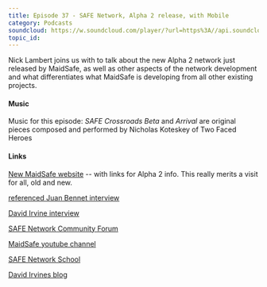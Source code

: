 ```yaml
---
title: Episode 37 - SAFE Network, Alpha 2 release, with Mobile
category: Podcasts
soundcloud: https://w.soundcloud.com/player/?url=https%3A//api.soundcloud.com/tracks/344215593
topic_id: 
---
```


Nick Lambert joins us with to talk about the new Alpha 2 network just released by MaidSafe, as well as other aspects of the network development and what differentiates what MaidSafe is developing from all other existing projects.

#### Music

Music for this episode: *SAFE Crossroads Beta* and *Arrival* are original pieces composed and performed by Nicholas Koteskey of Two Faced Heroes

#### Links

[New MaidSafe website](https://maidsafe.net) -- with links for Alpha 2 info. This really merits a visit for all, old and new.

[referenced Juan Bennet interview](https://www.youtube.com/watch?v=iUVLuXjPAfg)

[David Irvine interview](https://www.v3.co.uk/v3-uk/news/3017991/blockchains-killer-app-is-bitcoin-the-rest-is-mostly-pure-marketing-says-maidsafes-david-irvine)

[SAFE Network Community Forum](https://safenetforum.org)

[MaidSafe youtube channel](https://www.youtube.com/channel/UChDck5R_C9i6XTrS66tbwOw)

[SAFE Network School](https://safecrossroads.net/safe-network-school/)

[David Irvines blog](https://metaquestions.me)

